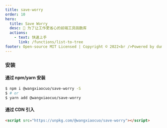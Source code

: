 ```yaml
---
title: save-worry
order: 10
hero:
  title: Save Worry
  desc: 📖 为了让工作更省心的前端工具函数库
  actions:
    - text: 快速上手
      link: /functions/list-to-tree
footer: Open-source MIT Licensed | Copyright © 2022<br />Powered by dumi
---
```


### 安装

#### 通过 npm/yarn 安装

```bash
$ npm i @wangxiaocuo/save-worry -S
$ # or
$ yarn add @wangxiaocuo/save-worry
```

#### 通过 CDN 引入

```html
<script src="https://unpkg.com/@wangxiaocuo/save-worry"></script>
```
